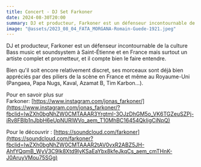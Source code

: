 ```yaml
---
title: Concert - DJ Set Farkoner
date: 2024-08-30T20:00
summary: DJ et producteur, Farkoner est un défenseur incontournable de la culture Bass music et soundsystem à Saint-Étienne et en France mais surtout un artiste complet et prometteur, et il compte bien le faire entendre.
image: "@assets/2023_08_04_FATA_MORGANA-Romain-Guede-1921.jpeg"
---
```

DJ et producteur, Farkoner est un défenseur incontournable de la culture Bass music et soundsystem à Saint-Étienne et en France mais surtout un artiste complet et prometteur, et il compte bien le faire entendre.

Bien qu'il soit encore relativement discret, ses morceaux sont déjà bien appréciés par des piliers de la scène en France et même au Royaume-Uni (Pangaea, Papa Nugs, Kaval, Azamat B, Tim Karbon…).

Pour en savoir plus sur Farkoner: [https://www.instagram.com/jonas_farkoner/](https://www.instagram.com/jonas_farkoner/?fbclid=IwZXh0bgNhZW0CMTAAAR3YrgtmI-3OJzDhGM5o_VK6TGZeuSZPj-iRv8FBlb1nJbbH6eUpNURlWVo_aem_T10MhBC16454QkIigCiNpQ)

Pour le découvrir : [https://soundcloud.com/farkoner](https://soundcloud.com/farkoner?fbclid=IwZXh0bgNhZW0CMTAAAR2tAV0vxR2ABZ5JH-AhfYQqmB_WyV3C9Ik8Xtd9IyKSaEaYbx8kfeJkqCs_aem_cmTHnK-J0AruyVMou75SGg)
